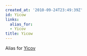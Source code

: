 ```yaml
---
created_at: '2010-09-24T23:49:39Z'
id: Yicow
links:
  alias_for:
  - Yicov
title: Yicow
---
```


Alias for [Yicov]

  [Yicov]: Yicov